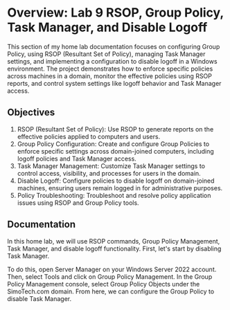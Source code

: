 # Overview: Lab 9 RSOP, Group Policy, Task Manager, and Disable Logoff
This section of my home lab documentation focuses on configuring Group Policy, using RSOP (Resultant Set of Policy), managing Task Manager settings, and implementing a configuration to disable logoff in a Windows environment. The project demonstrates how to enforce specific policies across machines in a domain, monitor the effective policies using RSOP reports, and control system settings like logoff behavior and Task Manager access.

## Objectives

1. RSOP (Resultant Set of Policy): Use RSOP to generate reports on the effective policies applied to computers and users.
2. Group Policy Configuration: Create and configure Group Policies to enforce specific settings across domain-joined computers, including logoff policies and Task Manager access.
3. Task Manager Management: Customize Task Manager settings to control access, visibility, and processes for users in the domain.
4. Disable Logoff: Configure policies to disable logoff on domain-joined machines, ensuring users remain logged in for administrative purposes.
5. Policy Troubleshooting: Troubleshoot and resolve policy application issues using RSOP and Group Policy tools.

## Documentation
In this home lab, we will use RSOP commands, Group Policy Management, Task Manager, and disable logoff functionality. First, let's start by disabling Task Manager.

To do this, open Server Manager on your Windows Server 2022 account. Then, select Tools and click on Group Policy Management. In the Group Policy Management console, select Group Policy Objects under the SimoTech.com domain. From here, we can configure the Group Policy to disable Task Manager.

